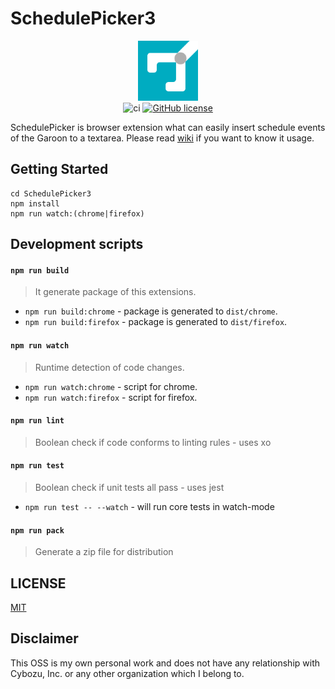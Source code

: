 # SchedulePicker3

<div align="center">
    <img src="https://github.com/SchedulePicker/SchedulePicker3/blob/main/static/icons/logo_128.png" alt="SchedulePicker" width="96" height="96" />
  </a>
</div>

<div align="center">
  <img alt="ci" src="https://github.com/SchedulePicker/SchedulePicker3/actions/workflows/ci.yml/badge.svg"/>
  <a href="https://github.com/SchedulePicker/SchedulePicker3/blob/main/LICENSE">
    <img alt="GitHub license" src="https://img.shields.io/github/license/SchedulePicker/SchedulePicker3">
  </a>
</div>

SchedulePicker is browser extension what can easily insert schedule events of the Garoon to a textarea. Please read [wiki](https://github.com/SchedulePicker/SchedulePicker3/wiki) if you want to know it usage.

## Getting Started

```
cd SchedulePicker3
npm install
npm run watch:(chrome|firefox)
```

## Development scripts

#### `npm run build`

> It generate package of this extensions.

- `npm run build:chrome` - package is generated to `dist/chrome`.
- `npm run build:firefox` - package is generated to `dist/firefox`.

#### `npm run watch`

> Runtime detection of code changes.

- `npm run watch:chrome` - script for chrome.
- `npm run watch:firefox` - script for firefox.

#### `npm run lint`

> Boolean check if code conforms to linting rules - uses xo

#### `npm run test`

> Boolean check if unit tests all pass - uses jest

- `npm run test -- --watch` - will run core tests in watch-mode

#### `npm run pack`

> Generate a zip file for distribution

## LICENSE

[MIT](LICENSE)

## Disclaimer

This OSS is my own personal work and does not have any relationship with Cybozu, Inc. or any other organization which I belong to.

